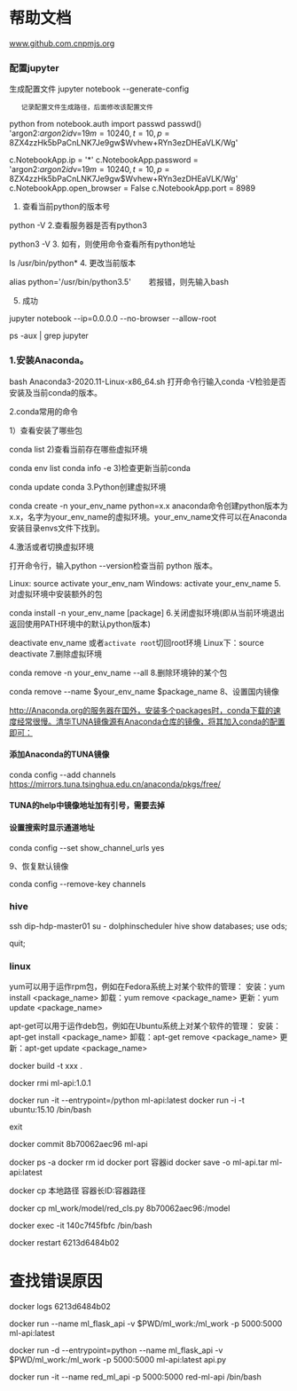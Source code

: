 # 帮助文档

www.github.com.cnpmjs.org


### 配置jupyter

生成配置文件
        jupyter notebook --generate-config

       记录配置文件生成路径，后面修改该配置文件

python
from notebook.auth import passwd
passwd()
'argon2:$argon2id$v=19$m=10240,t=10,p=8$ZX4zzHk5bPaCnLNK7Je9gw$Wvhew+RYn3ezDHEaVLK/Wg'




c.NotebookApp.ip = '*'
c.NotebookApp.password = 'argon2:$argon2id$v=19$m=10240,t=10,p=8$ZX4zzHk5bPaCnLNK7Je9gw$Wvhew+RYn3ezDHEaVLK/Wg'
c.NotebookApp.open_browser = False
c.NotebookApp.port = 8989



1. 查看当前python的版本号

python -V
2.查看服务器是否有python3

python3 -V
3. 如有，则使用命令查看所有python地址

ls /usr/bin/python*
4. 更改当前版本

alias python='/usr/bin/python3.5'
　　若报错，则先输入bash

5. 成功





jupyter notebook --ip=0.0.0.0 --no-browser --allow-root

ps -aux | grep jupyter


### 1.安装Anaconda。
bash Anaconda3-2020.11-Linux-x86_64.sh
打开命令行输入conda -V检验是否安装及当前conda的版本。

2.conda常用的命令

1）查看安装了哪些包

conda list
2)查看当前存在哪些虚拟环境

conda env list 
conda info -e
3)检查更新当前conda

conda update conda
3.Python创建虚拟环境

conda create -n your_env_name python=x.x
anaconda命令创建python版本为x.x，名字为your_env_name的虚拟环境。your_env_name文件可以在Anaconda安装目录envs文件下找到。

4.激活或者切换虚拟环境

打开命令行，输入python --version检查当前 python 版本。

Linux:  source activate your_env_nam
Windows: activate your_env_name
5.对虚拟环境中安装额外的包

conda install -n your_env_name [package]
6.关闭虚拟环境(即从当前环境退出返回使用PATH环境中的默认python版本)

deactivate env_name
或者`activate root`切回root环境
Linux下：source deactivate 
7.删除虚拟环境

conda remove -n your_env_name --all
8.删除环境钟的某个包

conda remove --name $your_env_name  $package_name 
8、设置国内镜像

http://Anaconda.org的服务器在国外，安装多个packages时，conda下载的速度经常很慢。清华TUNA镜像源有Anaconda仓库的镜像，将其加入conda的配置即可：

####  添加Anaconda的TUNA镜像

conda config --add channels https://mirrors.tuna.tsinghua.edu.cn/anaconda/pkgs/free/

####  TUNA的help中镜像地址加有引号，需要去掉

####  设置搜索时显示通道地址

conda config --set show_channel_urls yes

9、恢复默认镜像

conda config --remove-key channels



### hive
ssh  dip-hdp-master01
su  - dolphinscheduler
hive
show databases;
use ods;


quit;

### linux
yum可以用于运作rpm包，例如在Fedora系统上对某个软件的管理：
安装：yum install <package_name> 
卸载：yum remove <package_name> 
更新：yum update <package_name> 

apt-get可以用于运作deb包，例如在Ubuntu系统上对某个软件的管理：
安装：apt-get install <package_name> 
卸载：apt-get remove <package_name> 
更新：apt-get update <package_name>

docker build -t xxx .


docker rmi ml-api:1.0.1


docker run -it --entrypoint=/python ml-api:latest
docker run -i -t ubuntu:15.10 /bin/bash

exit

docker commit 8b70062aec96 ml-api

docker ps -a
docker rm id
docker port  容器id 
docker save -o ml-api.tar ml-api:latest

docker cp 本地路径 容器长ID:容器路径

docker cp ml_work/model/red_cls.py 8b70062aec96:/model

docker exec -it 140c7f45fbfc /bin/bash

docker restart 6213d6484b02

# 查找错误原因
docker logs  6213d6484b02

docker run --name ml_flask_api -v $PWD/ml_work:/ml_work -p 5000:5000 ml-api:latest

docker run -d --entrypoint=python --name ml_flask_api -v $PWD/ml_work:/ml_work -p 5000:5000 ml-api:latest api.py


docker run -it --name red_ml_api -p 5000:5000  red-ml-api /bin/bash